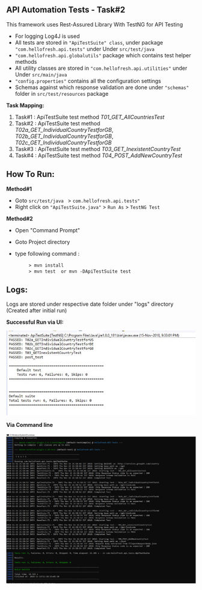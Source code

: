 ## API Automation Tests - Task#2


This framework uses Rest-Assured Library With TestNG for API Testing 

- For logging Log4J is used
- All tests are stored in ```"ApiTestSuite" class```, under package ```"com.hellofresh.api.tests"``` under Under ```src/test/java```
- ```"com.hellofresh.api.globalutils"``` package which contains test helper methods
- All utility classes are stored in ```"com.hellofresh.api.utilities"``` under Under ```src/main/java```
- ```"config.properties"``` contains all the configuration settings
- Schemas against which response validation are done under ```"schemas"``` folder in ```src/test/resources``` package


**Task Mapping:**

1) Task#1 : ApiTestSuite test method *T01_GET_AllCountriesTest*
2) Task#2 : ApiTestSuite test method *T02a_GET_IndividualCountryTestforGB*, *T02b_GET_IndividualCountryTestforGB*,          *T02c_GET_IndividualCountryTestforGB*
3) Task#3 : ApiTestSuite test method *T03_GET_InexistentCountryTest*
3) Task#4 : ApiTestSuite test method *T04_POST_AddNewCountryTest*

## How To Run:

 **Method#1**
 - Goto ```src/test/java ``` > ```com.hellofresh.api.tests"```
 - Right click on ```"ApiTestSuite.java"``` > ```Run As``` > ```TestNG Test```
 
 
 **Method#2**
 - Open "Command Prompt"
 - Goto Project directory
 - type following command : 
 
 			> mvn install
 			> mvn test  or mvn -DApiTestSuite test
 			

## Logs: 

Logs are stored under respective date folder under "logs" directory (Created after initial run)

**Successful Run via UI:**

![alt text](https://raw.githubusercontent.com/far11ven/hellofresh-images/master/images/API%20Test%20Run_Via%20UI.JPG)


**Via Command line**

![alt text](https://raw.githubusercontent.com/far11ven/hellofresh-images/master/images/API%20Test%20Run_Command%20Line.png)
